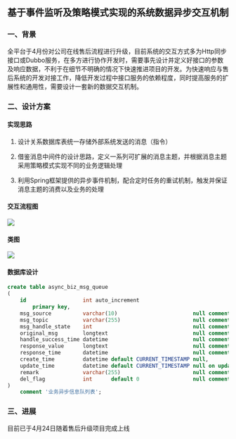 ## 基于事件监听及策略模式实现的系统数据异步交互机制



### 一、背景

全平台于4月份对公司在线售后流程进行升级，目前系统的交互方式多为Http同步接口或Dubbo服务，在多方进行协作开发时，需要事先设计并定义好接口的参数及响应数据，不利于在细节不明确的情况下快速推进项目的开发。为快速响应与售后系统的开发对接工作，降低开发过程中接口服务的依赖程度，同时提高服务的扩展性和通用性，需要设计一套新的数据交互机制。



### 二、设计方案

#### 实现思路

1. 设计关系数据库表统一存储外部系统发送的消息（指令）

2. 借鉴消息中间件的设计思路，定义一系列可扩展的消息主题，并根据消息主题采用策略模式实现不同的业务逻辑处理

3. 利用Spring框架提供的异步事件机制，配合定时任务的重试机制，触发并保证消息主题的消费以及业务的处理

   

#### 交互流程图

![](https://cdn.jsdelivr.net/gh/pengfus/images/doc-img/image-20200428120208485.png)





#### 类图

![](https://cdn.jsdelivr.net/gh/pengfus/images/doc-img/image-20200428114919850.png)





#### 数据库设计

```sql
create table async_biz_msg_queue
(
    id                  int auto_increment
        primary key,
    msg_source          varchar(10)                        null comment '信息源（o2o，crm，...）',
    msg_topic           varchar(255)                       null comment '信息主题（syncRefundStatus：售后退款状态同步，...）',
    msg_handle_state    int                                null comment '信息处理情况（-1：不需要处理，0：需要处理且未处理，1：需要处理且在处理中，2：需要处理且处理失败，3：需要处理且处理成功）',
    original_msg        longtext                           null comment '原始请求同步信息（json格式）',
    handle_success_time datetime                           null comment '处理成功时间',
    response_value      longtext                           null comment '响应参数',
    response_time       datetime                           null comment '响应时间',
    create_time         datetime default CURRENT_TIMESTAMP null,
    update_time         datetime default CURRENT_TIMESTAMP null on update CURRENT_TIMESTAMP,
    remark              varchar(255)                       null comment '备注',
    del_flag            int      default 0                 null comment '删除状态'
)
    comment '业务异步信息队列表';
```





### 三、进展

目前已于4月24日随着售后升级项目完成上线



